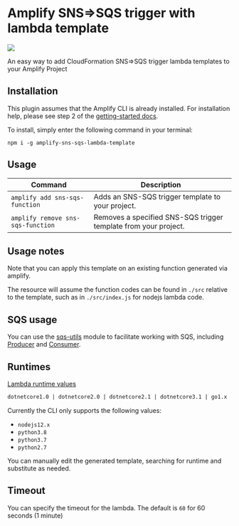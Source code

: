 # Amplify SNS=>SQS trigger with lambda template

<p>
  <a href="https://www.npmjs.com/package/amplify-sns-sqs-lambda-template">
      <img src="https://img.shields.io/npm/v/amplify-sns-sqs-lambda-template.svg" />
  </a>
</p>

An easy way to add CloudFormation SNS=>SQS trigger lambda templates to your Amplify Project

## Installation

This plugin assumes that the Amplify CLI is already installed. For installation help, please see step 2 of the [getting-started docs](https://aws-amplify.github.io/docs/).

To install, simply enter the following command in your terminal:

`npm i -g amplify-sns-sqs-lambda-template`

## Usage

| Command                      | Description |
| ---------------------------- | ----------- |
| `amplify add sns-sqs-function`       | Adds an SNS-SQS trigger template to your project. |
| `amplify remove sns-sqs-function`    | Removes a specified SNS-SQS trigger template from your project. |

## Usage notes

Note that you can apply this template on an existing function generated via amplify.

The resource will assume the function codes can be found in `./src` relative to the template, such as in `./src/index.js` for nodejs lambda code.

## SQS usage

You can use the [sqs-utils](https://github.com/hogarthww-labs/sqs-utils) module to facilitate working with SQS, including [Producer](https://www.npmjs.com/package/sqs-producer) and [Consumer](https://www.npmjs.com/package/sqs-consumer).

## Runtimes

[Lambda runtime values](https://docs.aws.amazon.com/AWSCloudFormation/latest/UserGuide/aws-resource-lambda-function.html)

```txt
dotnetcore1.0 | dotnetcore2.0 | dotnetcore2.1 | dotnetcore3.1 | go1.x | java11 | java8 | java8.al2 | nodejs | nodejs10.x | nodejs12.x | nodejs4.3 | nodejs4.3-edge | nodejs6.10 | nodejs8.10 | provided | provided.al2 | python2.7 | python3.6 | python3.7 | python3.8 | ruby2.5 | ruby2.7
```

Currently the CLI only supports the following values:

- `nodejs12.x`
- `python3.8`
- `python3.7`
- `python2.7`

You can manually edit the generated template, searching for runtime and substitute as needed.

## Timeout

You can specify the timeout for the lambda. The default is `60` for 60 seconds (1 minute)
